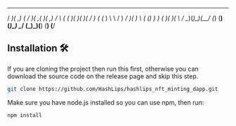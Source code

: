   __  ___   _  _  ___  ____  ___    __   _  _  __  ____  _  _ 
 / _)(  ,) ( \/ )(  ,\(_  _)(  ,)  /  \ ( \( )(  )(_  _)( \/ )
( (_  )  \  \  /  ) _/  )(   )  \ ( () ) )  (  )(   )(   \  / 
 \__)(_)\_)(__/  (_)   (__) (_)\_) \__/ (_)\_)(__) (__) (__/  
                                                                                                                                                                                                              
                                                                                                              




## Installation 🛠️

If you are cloning the project then run this first, otherwise you can download the source code on the release page and skip this step.

```sh
git clone https://github.com/HashLips/hashlips_nft_minting_dapp.git
```

Make sure you have node.js installed so you can use npm, then run:

```sh
npm install
```

